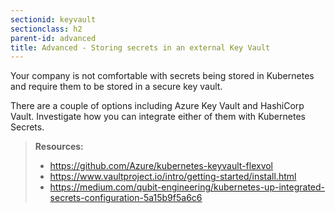 ```yaml
---
sectionid: keyvault
sectionclass: h2
parent-id: advanced
title: Advanced - Storing secrets in an external Key Vault
---
```


Your company is not comfortable with secrets being stored in Kubernetes and require them to be stored in a secure key vault.

There are a couple of options including Azure Key Vault and HashiCorp Vault. Investigate how you can integrate either of them with Kubernetes Secrets.

> **Resources:**
> * <https://github.com/Azure/kubernetes-keyvault-flexvol>
> * <https://www.vaultproject.io/intro/getting-started/install.html>
> * <https://medium.com/qubit-engineering/kubernetes-up-integrated-secrets-configuration-5a15b9f5a6c6>